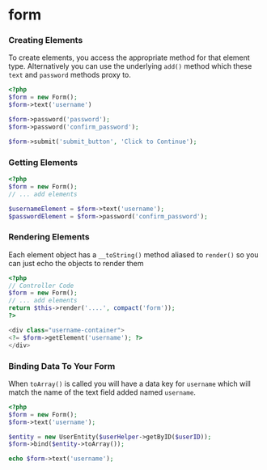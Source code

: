 form
====

### Creating Elements

To create elements, you access the appropriate method for that element type. Alternatively you can use the underlying ``add()`` method which these ``text`` and ``password`` methods proxy to.

``` php
<?php
$form = new Form();
$form->text('username')

$form->password('password');
$form->password('confirm_password');

$form->submit('submit_button', 'Click to Continue');
```

### Getting Elements
``` php
<?php
$form = new Form();
// ... add elements

$usernameElement = $form->text('username');
$passwordElement = $form->password('confirm_password');

```

### Rendering Elements

Each element object has a ``__toString()`` method aliased to ``render()`` so you can just echo the objects to render them

``` php
<?php
// Controller Code
$form = new Form();
// ... add elements
return $this->render('....', compact('form'));
?>

<div class="username-container">
<?= $form->getElement('username'); ?>
</div>
```


### Binding Data To Your Form

When ``toArray()`` is called you will have a data key for ``username`` which will match the name of the text field added named ``username``.

``` php
<?php
$form = new Form();
$form->text('username');

$entity = new UserEntity($userHelper->getByID($userID));
$form->bind($entity->toArray());

echo $form->text('username');
```

